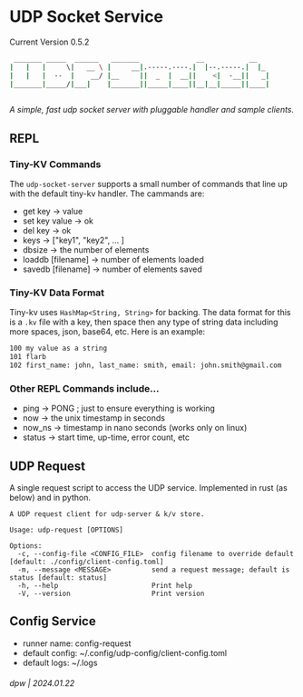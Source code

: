 # UDP Socket Service

Current Version 0.5.2

```bash
 _______ _____  ______   _______              __           __   
|   |   |     \|   __ \ |     __|.-----.----.|  |--.-----.|  |_ 
|   |   |  --  |    __/ |__     ||  _  |  __||    <|  -__||   _|
|_______|_____/|___|    |_______||_____|____||__|__|_____||____|
                                                                                      
```

_A simple, fast udp socket server with pluggable handler and sample clients._

## REPL

### Tiny-KV Commands

The `udp-socket-server` supports a small number of commands that line up with the default tiny-kv handler.  The cammands are:

* get key -> value
* set key value -> ok
* del key -> ok
* keys -> ["key1", "key2", ... ]
* dbsize -> the number of elements
* loaddb [filename] -> number of elements loaded
* savedb [filename] -> number of elements saved

### Tiny-KV Data Format

Tiny-kv uses `HashMap<String, String>` for backing.  The data format for this is a `.kv` file with a key, then space then any type of string data including more spaces, json, base64, etc.  Here is an example:


```bash
100 my value as a string
101 flarb
102 first_name: john, last_name: smith, email: john.smith@gmail.com
```

### Other REPL Commands include...

* ping -> PONG ; just to ensure everything is working
* now -> the unix timestamp in seconds
* now_ns -> timestamp in nano seconds (works only on linux)
* status -> start time, up-time, error count, etc

## UDP Request

A single request script to access the UDP service.  Implemented in rust (as below) and in python.

```
A UDP request client for udp-server & k/v store.

Usage: udp-request [OPTIONS]

Options:
  -c, --config-file <CONFIG_FILE>  config filename to override default [default: ./config/client-config.toml]
  -m, --message <MESSAGE>          send a request message; default is status [default: status]
  -h, --help                       Print help
  -V, --version                    Print version

```

## Config Service

* runner name: config-request
* default config: ~/.config/udp-config/client-config.toml
* default logs: ~/.logs

###### dpw | 2024.01.22

